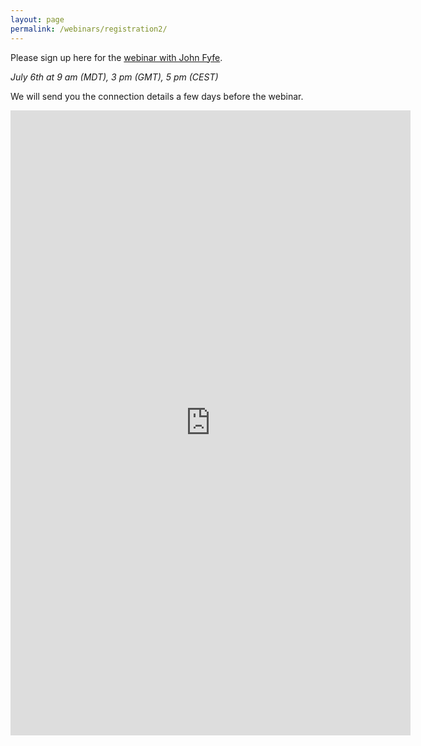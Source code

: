 ```yaml
---
layout: page
permalink: /webinars/registration2/
---
```


Please sign up here for the [webinar with John Fyfe](https://large-ensemble.github.io/webinars/).

_July 6th at 9 am (MDT), 3 pm (GMT), 5 pm (CEST)_

We will send you the connection details a few days before the webinar.


<iframe src="https://docs.google.com/forms/d/e/1FAIpQLSfpOKBOyct3_dr29_5TlrxFvIL3_bj-h7iNZYiS-7rYDRkCDw/viewform?embedded=true" width="640" height="1000" frameborder="0" marginheight="0" marginwidth="0">Loading…</iframe>
